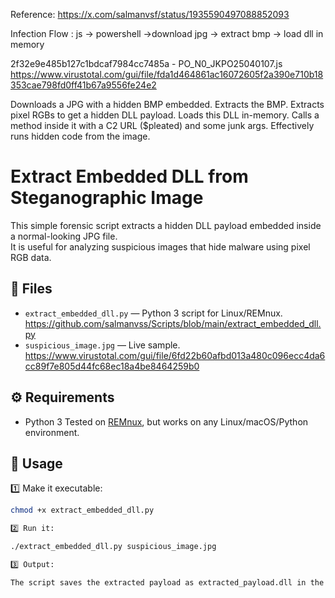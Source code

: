 
Reference:
https://x.com/salmanvsf/status/1935590497088852093

Infection Flow :
js -> powershell ->download jpg -> extract bmp -> load dll in memory

2f32e9e485b127c1bdcaf7984cc7485a - PO_N0_JKPO25040107.js
https://www.virustotal.com/gui/file/fda1d464861ac16072605f2a390e710b18353cae798fd0ff41b67a9556fe24e2

Downloads a JPG with a hidden BMP embedded.
Extracts the BMP.
Extracts pixel RGBs to get a hidden DLL payload.
Loads this DLL in-memory.
Calls a method inside it with a C2 URL ($pleated) and some junk args.
Effectively runs hidden code from the image.

# Extract Embedded DLL from Steganographic Image

This simple forensic script extracts a hidden DLL payload embedded inside a normal-looking JPG file.  
It is useful for analyzing suspicious images that hide malware using pixel RGB data.

## 📂 Files

- `extract_embedded_dll.py` — Python 3 script for Linux/REMnux. https://github.com/salmanvss/Scripts/blob/main/extract_embedded_dll.py
- `suspicious_image.jpg` — Live sample. https://www.virustotal.com/gui/file/6fd22b60afbd013a480c096ecc4da6cc89f7e805d44fc68ec18a4be8464259b0

## ⚙️ Requirements

- Python 3
Tested on [REMnux](https://remnux.org/), but works on any Linux/macOS/Python environment.

## 🚀 Usage

1️⃣ Make it executable:

```bash
chmod +x extract_embedded_dll.py

2️⃣ Run it:

./extract_embedded_dll.py suspicious_image.jpg

3️⃣ Output:

The script saves the extracted payload as extracted_payload.dll in the same folder.

